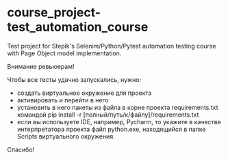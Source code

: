 # course_project-test_automation_course

Test project for Stepik's Selenim/Python/Pytest automation testing course with Page Object model implementation.

Внимание ревьюерам! 

Чтобы все тесты удачно запускались, нужно: 
- создать виртуальное окружение для проекта
- активировать и перейти в него
- установить в него пакеты из файла в корне проекта requirements.txt командой 
pip install -r [полный/путь/к/файлу]/requirements.txt 
- если вы используете IDE, например, Pycharm, то укажите в качестве интерпретатора проекта файл python.exe,
находящийся в папке Scripts виртуального окружения.

Спасибо!